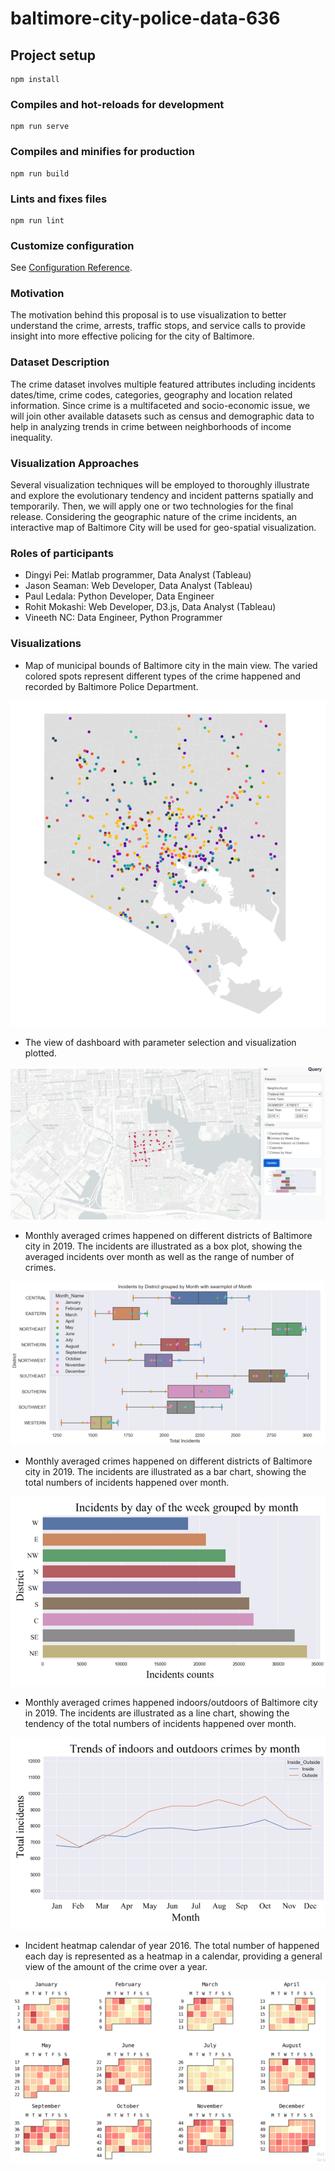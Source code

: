 # baltimore-city-police-data-636

## Project setup
```
npm install
```

### Compiles and hot-reloads for development
```
npm run serve
```

### Compiles and minifies for production
```
npm run build
```

### Lints and fixes files
```
npm run lint
```

### Customize configuration
See [Configuration Reference](https://cli.vuejs.org/config/).

### Motivation
The motivation behind this proposal is to use visualization to better understand
the crime, arrests, traffic stops, and service calls to provide insight into more
effective policing for the city of Baltimore.

### Dataset Description
The crime dataset involves multiple featured attributes including incidents
dates/time, crime codes, categories, geography and location related
information. Since crime is a multifaceted and socio-economic issue, we will
join other available datasets such as census and demographic data to help in
analyzing trends in crime between neighborhoods of income inequality.

### Visualization Approaches
Several visualization techniques will be employed to thoroughly illustrate and
explore the evolutionary tendency and incident patterns spatially and temporarily.
Then, we will apply one or two technologies for the final release. Considering the geographic nature of the crime incidents, an interactive
map of Baltimore City will be used for geo-spatial visualization.

### Roles of participants
* Dingyi Pei: Matlab programmer, Data Analyst (Tableau)
* Jason Seaman: Web Developer, Data Analyst (Tableau)
* Paul Ledala: Python Developer, Data Engineer
* Rohit Mokashi: Web Developer, D3.js, Data Analyst (Tableau)
* Vineeth NC: Data Engineer, Python Programmer

### Visualizations
* Map of municipal bounds of Baltimore city in the main view. The varied colored spots represent different types of the crime happened and recorded by Baltimore Police Department.

![Baltimore city map with crime points](https://github.com/rohitmokashi16/baltimore-city-police-data/blob/main/visualizations/screenshot-1.png)

* The view of dashboard with parameter selection and visualization plotted.

![Neighborhood view with crime points](https://github.com/rohitmokashi16/baltimore-city-police-data/blob/main/visualizations/screenshot-3.png)

* Monthly averaged crimes happened on different districts of Baltimore city in 2019. The incidents are illustrated as a box plot, showing the averaged incidents over month as well as the range of number of crimes.

![Incidents by district grouped by month](https://github.com/rohitmokashi16/baltimore-city-police-data/blob/main/visualizations/screenshot-4.png)

* Monthly averaged crimes happened on different districts of Baltimore city in 2019. The incidents are illustrated as a bar chart, showing the total numbers of incidents happened over month.

![Bar chart of incident count by districts](https://github.com/rohitmokashi16/baltimore-city-police-data/blob/main/visualizations/screenshot-6.png)

* Monthly averaged crimes happened indoors/outdoors of Baltimore city in 2019. The incidents are illustrated as a line chart, showing the tendency of the total numbers of incidents happened over month.

![Bar chart of incident count by districts](https://github.com/rohitmokashi16/baltimore-city-police-data/blob/main/visualizations/screenshot-5.png)

* Incident heatmap calendar of year 2016. The total number of happened each day is represented as a heatmap in a calendar, providing a general view of the amount of the crime over a year.

![Bar chart of incident count by districts](https://github.com/rohitmokashi16/baltimore-city-police-data/blob/main/visualizations/screenshot-8.png)
